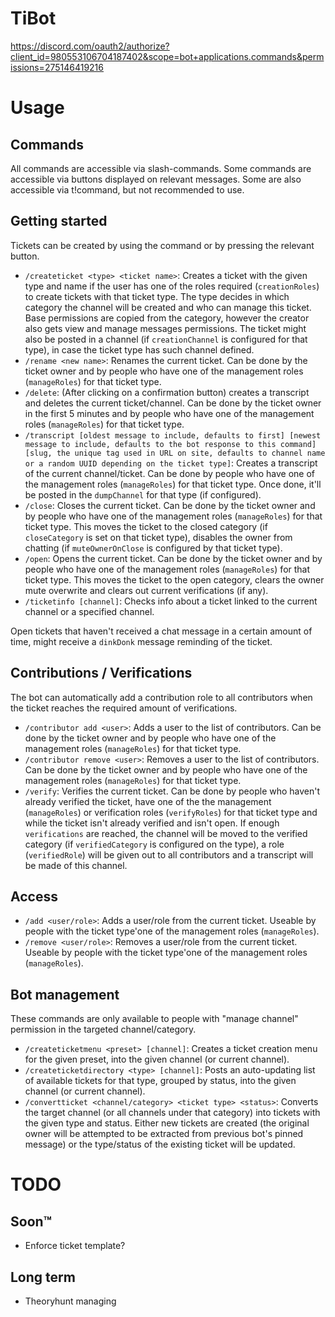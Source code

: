 TiBot
=======

https://discord.com/oauth2/authorize?client_id=980553106704187402&scope=bot+applications.commands&permissions=275146419216


# Usage
## Commands
All commands are accessible via slash-commands. Some commands are accessible via buttons displayed on relevant messages. Some are also accessible via t!command, but not recommended to use.

## Getting started
Tickets can be created by using the command or by pressing the relevant button.
- `/createticket <type> <ticket name>`: Creates a ticket with the given type and name if the user has one of the roles required (`creationRoles`) to create tickets with that ticket type. The type decides in which category the channel will be created and who can manage this ticket. Base permissions are copied from the category, however the creator also gets view and manage messages permissions. The ticket might also be posted in a channel (if `creationChannel` is configured for that type), in case the ticket type has such channel defined.
- `/rename <new name>`: Renames the current ticket. Can be done by the ticket owner and by people who have one of the management roles (`manageRoles`) for that ticket type.
- `/delete`: (After clicking on a confirmation button) creates a transcript and deletes the current ticket/channel. Can be done by the ticket owner in the first 5 minutes and by people who have one of the management roles (`manageRoles`) for that ticket type.
- `/transcript [oldest message to include, defaults to first] [newest message to include, defaults to the bot response to this command] [slug, the unique tag used in URL on site, defaults to channel name or a random UUID depending on the ticket type]`: Creates a transcript of the current channel/ticket. Can be done by people who have one of the management roles (`manageRoles`) for that ticket type. Once done, it'll be posted in the `dumpChannel` for that type (if configured).
- `/close`: Closes the current ticket. Can be done by the ticket owner and by people who have one of the management roles (`manageRoles`) for that ticket type. This moves the ticket to the closed category (if `closeCategory` is set on that ticket type), disables the owner from chatting (if `muteOwnerOnClose` is configured by that ticket type). 
- `/open`: Opens the current ticket. Can be done by the ticket owner and by people who have one of the management roles (`manageRoles`) for that ticket type. This moves the ticket to the open category, clears the owner mute overwrite and clears out current verifications (if any).
- `/ticketinfo [channel]`: Checks info about a ticket linked to the current channel or a specified channel.

Open tickets that haven't received a chat message in a certain amount of time, might receive a `dinkDonk` message reminding of the ticket.

## Contributions / Verifications
The bot can automatically add a contribution role to all contributors when the ticket reaches the required amount of verifications.
- `/contributor add <user>`: Adds a user to the list of contributors. Can be done by the ticket owner and by people who have one of the management roles (`manageRoles`) for that ticket type.
- `/contributor remove <user>`: Removes a user to the list of contributors. Can be done by the ticket owner and by people who have one of the management roles (`manageRoles`) for that ticket type.
- `/verify`: Verifies the current ticket. Can be done by people who haven't already verified the ticket, have one of the the management (`manageRoles`) or verification roles (`verifyRoles`) for that ticket type and while the ticket isn't already verified and isn't open. If enough `verifications` are reached, the channel will be moved to the verified category (if `verifiedCategory` is configured on the type), a role (`verifiedRole`) will be given out to all contributors and a transcript will be made of this channel.

## Access
- `/add <user/role>`: Adds a user/role from the current ticket. Useable by people with the ticket type'one of the management roles (`manageRoles`).
- `/remove <user/role>`: Removes a user/role from the current ticket. Useable by people with the ticket type'one of the management roles (`manageRoles`).

## Bot management
These commands are only available to people with "manage channel" permission in the targeted channel/category.
- `/createticketmenu <preset> [channel]`: Creates a ticket creation menu for the given preset, into the given channel (or current channel).
- `/createticketdirectory <type> [channel]`: Posts an auto-updating list of available tickets for that type, grouped by status, into the given channel (or current channel).
- `/convertticket <channel/category> <ticket type> <status>`: Converts the target channel (or all channels under that category) into tickets with the given type and status. Either new tickets are created (the original owner will be attempted to be extracted from previous bot's pinned message) or the type/status of the existing ticket will be updated.

# TODO
## Soon:tm:
- Enforce ticket template?

## Long term
- Theoryhunt managing
